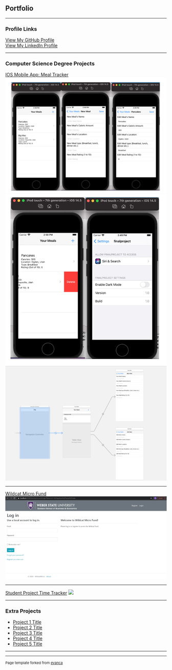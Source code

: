 ## Portfolio

---

### Profile Links
  <a href="https://github.com/JacobGonzales" class="view">View My GitHub Profile</a>
  <br>
  <a href="https://www.linkedin.com/in/jacob-gonzales-75981a1b5/" class="view">View My LinkedIn Profile</a>
  <br>
  
---

### Computer Science Degree Projects

[IOS Mobile App: Meal Tracker](https://jacobgonzales.github.io/MobileIOS-MealTracker/)
<img src="images/FinalProjectCS3260/FinalProject3Screen3260.png?raw=true"/>
<img src="images/FinalProjectCS3260/FinalProject2Screen3260.png?raw=true"/>
<img src="images/FinalProjectCS3260/FinalProjectStoryBoard3260.png?raw=true"/>


---
[Wildcat Micro Fund](https://github.com/JacobGonzales/WIldcatMicro_Group2)
<img src="images//WildcatMicroFund/WildCatMicroFundLogin.PNG?raw=true"/>

---
[Student Project Time Tracker](https://github.com/JacobGonzales/timetracker)
<img src="images/dummy_thumbnail.jpg?raw=true"/>

---

### Extra Projects

- [Project 1 Title](http://example.com/)
- [Project 2 Title](http://example.com/)
- [Project 3 Title](http://example.com/)
- [Project 4 Title](http://example.com/)
- [Project 5 Title](http://example.com/)

---




---
<p style="font-size:11px">Page template forked from <a href="https://github.com/evanca/quick-portfolio">evanca</a></p>
<!-- Remove above link if you don't want to attibute -->
